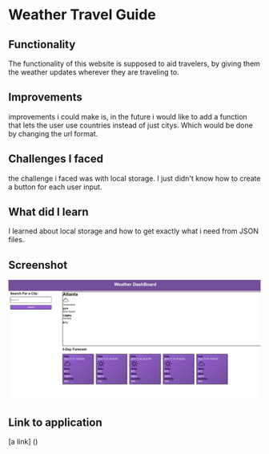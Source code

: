 # Weather Travel Guide

## Functionality
The functionality of this website is supposed to aid travelers, by 
giving them the weather updates wherever they are traveling to.
## Improvements
improvements i could make is, in the future i would like to add a function 
that lets the user use countries instead of just citys. Which would be done by
changing the url format.

## Challenges I faced
the challenge i faced was with local storage. I just didn't know how to create a button
for each user input.

## What did I learn
I learned about local storage and how to get exactly what i need from JSON files.

## Screenshot 
![Alt text](<./Assets/Screenshot 2023-10-30 211312.png>)

## Link to application
[a link] ()